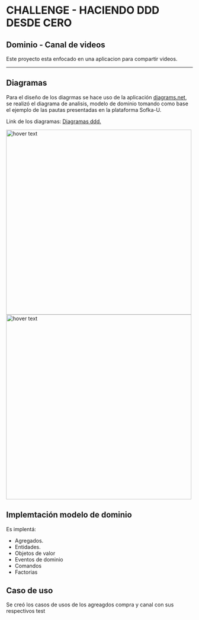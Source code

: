 <h1>CHALLENGE - HACIENDO DDD DESDE CERO</h1>
<h2>Dominio - Canal de videos</h2>
<p>Este proyecto esta enfocado en una aplicacion para compartir videos.</p>
<hr>
<h2>Diagramas</h2>
<p>Para el diseño de los diagrmas se hace uso de la aplicación <a href="https://www.diagrams.net">diagrams.net</a>, se realizó el diagrama de analisis, modelo de dominio tomando como base el ejemplo de las pautas presentadas en la plataforma Sofka-U.</p>
            
<p>Link de los diagramas: <a href="https://app.diagrams.net/#G1n1ls2s8rsJFBCI1qRZH6_i9gLpa4ic9S">Diagramas ddd.</a></p>

<img src="https://i.postimg.cc/VsZyyG0Y/ddd-reto-Analisis-drawio.png" width="500" title="hover text"/>
<img src="https://i.postimg.cc/3Jks3X22/ddd-reto-Modelo-de-dominio-drawio.png" width="500" title="hover text"/>

<h2>Implemtación modelo de dominio</h2>
<p>Es implentá: 
  <ul>
    <li>Agregados.</li>
    <li>Entidades.</li>
    <li>Objetos de valor</li>
    <li>Eventos de dominio</li>
    <li>Comandos</li>
    <li>Factorias</li>
  </ul>
</p>

<h2>Caso de uso</h2>
<p>Se creó los casos de usos de los agreagdos compra y canal con sus respectivos test</p>

